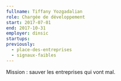 ```yaml
---
fullname: Tiffany Yozgadalian
role: Chargée de développement
start: 2017-07-01
end: 2017-10-31
employer: dinsic
startups:
previously:
  - place-des-entreprises
  - signaux-faibles
---
```


Mission : sauver les entreprises qui vont mal.
